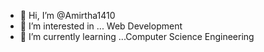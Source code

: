 - 👋 Hi, I’m @Amirtha1410
- 👀 I’m interested in ... Web Development
- 🌱 I’m currently learning ...Computer Science Engineering

<!---
Amirtha1410/Amirtha1410 is a ✨ special ✨ repository because its `README.md` (this file) appears on your GitHub profile.
You can click the Preview link to take a look at your changes.
--->
